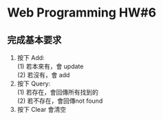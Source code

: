 # Web Programming HW#6
## 完成基本要求
1. 按下 Add:<br>
(1) 若本來有，會 update<br>
(2) 若沒有，會 add<br>
2. 按下 Query:<br>
(1) 若存在，會回傳所有找到的<br>
(2) 若不存在，會回傳not found<br>
3. 按下 Clear 會清空 <br>